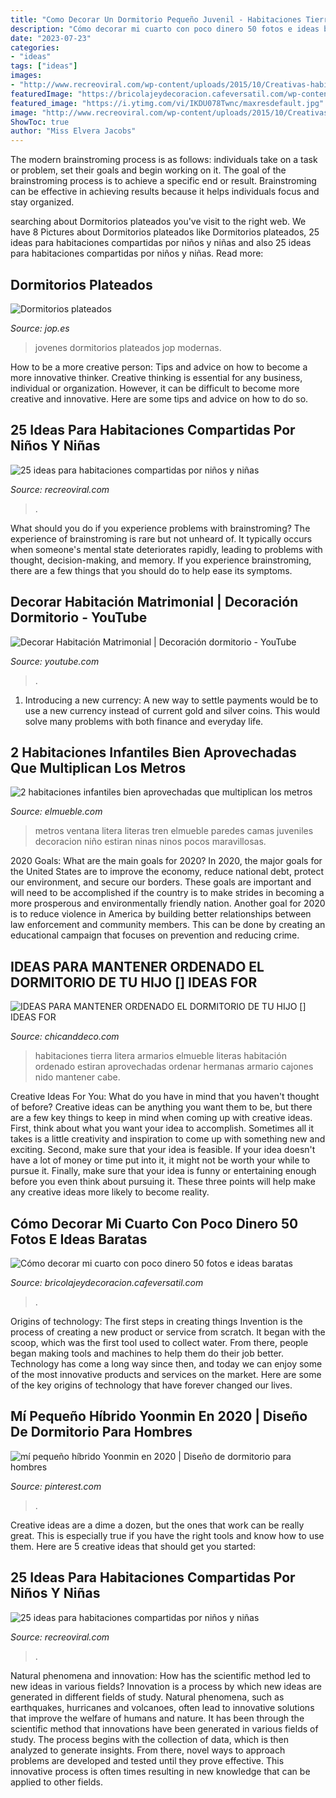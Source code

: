 ```yaml
---
title: "Como Decorar Un Dormitorio Pequeño Juvenil - Habitaciones Tierra Litera Armarios Elmueble Literas Habitación Ordenado Estiran Aprovechadas Ordenar Hermanas Armario Cajones Nido Mantener Cabe"
description: "Cómo decorar mi cuarto con poco dinero 50 fotos e ideas baratas"
date: "2023-07-23"
categories:
- "ideas"
tags: ["ideas"]
images:
- "http://www.recreoviral.com/wp-content/uploads/2015/10/Creativas-habitaciones-compartidas-por-niños-y-niñas-16.jpg"
featuredImage: "https://bricolajeydecoracion.cafeversatil.com/wp-content/uploads/2010/05/56.jpg"
featured_image: "https://i.ytimg.com/vi/IKDU078Twnc/maxresdefault.jpg"
image: "http://www.recreoviral.com/wp-content/uploads/2015/10/Creativas-habitaciones-compartidas-por-niños-y-niñas-13.jpg"
ShowToc: true
author: "Miss Elvera Jacobs"
---
```



The modern brainstroming process is as follows: individuals take on a task or problem, set their goals and begin working on it. The goal of the brainstroming process is to achieve a specific end or result. Brainstroming can be effective in achieving results because it helps individuals focus and stay organized.

	

		
searching about Dormitorios plateados you've visit to the right web. We have 8 Pictures about Dormitorios plateados like Dormitorios plateados, 25 ideas para habitaciones compartidas por niños y niñas and also 25 ideas para habitaciones compartidas por niños y niñas. Read more:
		
    
## Dormitorios Plateados

<img loading=lazy src="http://www.jop.es/decoracion-manualidades/2013/09/decoracion-de-cuartos-para-jovenes-hombres.jpg" onerror="this.onerror=null;this.src='https://tse3.mm.bing.net/th?id=OIP.ijnGvrBJvgGFIWjXyOkq-QHaFf&amp;pid=15.1';" alt="Dormitorios plateados">

_Source: jop.es_

>jovenes dormitorios plateados jop modernas. 

	

How to be a more creative person: Tips and advice on how to become a more innovative thinker.
Creative thinking is essential for any business, individual or organization. However, it can be difficult to become more creative and innovative. Here are some tips and advice on how to do so.

    
## 25 Ideas Para Habitaciones Compartidas Por Niños Y Niñas

<img loading=lazy src="http://www.recreoviral.com/wp-content/uploads/2015/10/Creativas-habitaciones-compartidas-por-niños-y-niñas-16.jpg" onerror="this.onerror=null;this.src='https://tse1.mm.bing.net/th?id=OIP.VN3k3Dfa38KuPqCZPOpZsgHaGW&amp;pid=15.1';" alt="25 ideas para habitaciones compartidas por niños y niñas">

_Source: recreoviral.com_

>. 

	

What should you do if you experience problems with brainstroming?
The experience of brainstroming is rare but not unheard of. It typically occurs when someone's mental state deteriorates rapidly, leading to problems with thought, decision-making, and memory. If you experience brainstroming, there are a few things that you should do to help ease its symptoms.

    
## Decorar Habitación Matrimonial | Decoración Dormitorio - YouTube

<img loading=lazy src="https://i.ytimg.com/vi/IKDU078Twnc/maxresdefault.jpg" onerror="this.onerror=null;this.src='https://tse1.mm.bing.net/th?id=OIP.G9kHP4OXZzFcS1r6oYEvigHaEK&amp;pid=15.1';" alt="Decorar Habitación Matrimonial | Decoración dormitorio - YouTube">

_Source: youtube.com_

>. 

	

1. Introducing a new currency: A new way to settle payments would be to use a new currency instead of current gold and silver coins. This would solve many problems with both finance and everyday life.

    
## 2 Habitaciones Infantiles Bien Aprovechadas Que Multiplican Los Metros

<img loading=lazy src="https://www.elmueble.com/medio/2016/10/13/dormitorio-infantil-con-las-paredes-en-color-tierra-litera-tipo-tren-y-escritorio-bajo-la-ventana_979f35b3.jpg" onerror="this.onerror=null;this.src='https://tse2.mm.bing.net/th?id=OIP.I1TyZh36KGlCoxmkdkmXZQHaJo&amp;pid=15.1';" alt="2 habitaciones infantiles bien aprovechadas que multiplican los metros">

_Source: elmueble.com_

>metros ventana litera literas tren elmueble paredes camas juveniles decoracion niño estiran ninas ninos pocos maravillosas. 

	

2020 Goals: What are the main goals for 2020?
In 2020, the major goals for the United States are to improve the economy, reduce national debt, protect our environment, and secure our borders. These goals are important and will need to be accomplished if the country is to make strides in becoming a more prosperous and environmentally friendly nation. Another goal for 2020 is to reduce violence in America by building better relationships between law enforcement and community members. This can be done by creating an educational campaign that focuses on prevention and reducing crime.

    
## IDEAS PARA MANTENER ORDENADO EL DORMITORIO DE TU HIJO [] IDEAS FOR

<img loading=lazy src="https://4.bp.blogspot.com/--AE5AknxlcI/VEeqe8MguoI/AAAAAAAAsqQ/fsQNjkxul0U/s1600/escalera_de_la_litera_y_armario.jpg" onerror="this.onerror=null;this.src='https://tse4.mm.bing.net/th?id=OIP.rLVBzG-gKEZEzKnCetCOgAHaJ3&amp;pid=15.1';" alt="IDEAS PARA MANTENER ORDENADO EL DORMITORIO DE TU HIJO [] IDEAS FOR">

_Source: chicanddeco.com_

>habitaciones tierra litera armarios elmueble literas habitación ordenado estiran aprovechadas ordenar hermanas armario cajones nido mantener cabe. 

	

Creative Ideas For You: What do you have in mind that you haven't thought of before?
Creative ideas can be anything you want them to be, but there are a few key things to keep in mind when coming up with creative ideas. First, think about what you want your idea to accomplish. Sometimes all it takes is a little creativity and inspiration to come up with something new and exciting. Second, make sure that your idea is feasible. If your idea doesn't have a lot of money or time put into it, it might not be worth your while to pursue it. Finally, make sure that your idea is funny or entertaining enough before you even think about pursuing it. These three points will help make any creative ideas more likely to become reality.

    
## Cómo Decorar Mi Cuarto Con Poco Dinero 50 Fotos E Ideas Baratas

<img loading=lazy src="https://bricolajeydecoracion.cafeversatil.com/wp-content/uploads/2010/05/56.jpg" onerror="this.onerror=null;this.src='https://tse4.mm.bing.net/th?id=OIP.pC_cHMINhaB2ivODlTYuOAHaJ3&amp;pid=15.1';" alt="Cómo decorar mi cuarto con poco dinero 50 fotos e ideas baratas">

_Source: bricolajeydecoracion.cafeversatil.com_

>. 

	

Origins of technology: The first steps in creating things
Invention is the process of creating a new product or service from scratch. It began with the scoop, which was the first tool used to collect water. From there, people began making tools and machines to help them do their job better. Technology has come a long way since then, and today we can enjoy some of the most innovative products and services on the market. Here are some of the key origins of technology that have forever changed our lives.

    
## Mí Pequeño Híbrido Yoonmin En 2020 | Diseño De Dormitorio Para Hombres

<img loading=lazy src="https://i.pinimg.com/736x/fd/75/0f/fd750fb201bc2a0744f6f47cd98f615a.jpg" onerror="this.onerror=null;this.src='https://tse1.mm.bing.net/th?id=OIP.QwBXqS53RuwW-0nPFpzV3QAAAA&amp;pid=15.1';" alt="mí pequeño híbrido Yoonmin en 2020 | Diseño de dormitorio para hombres">

_Source: pinterest.com_

>. 

	

Creative ideas are a dime a dozen, but the ones that work can be really great. This is especially true if you have the right tools and know how to use them. Here are 5 creative ideas that should get you started:

    
## 25 Ideas Para Habitaciones Compartidas Por Niños Y Niñas

<img loading=lazy src="http://www.recreoviral.com/wp-content/uploads/2015/10/Creativas-habitaciones-compartidas-por-niños-y-niñas-13.jpg" onerror="this.onerror=null;this.src='https://tse3.mm.bing.net/th?id=OIP.wVU7gLz5pxgqnSfb37fpVQHaFP&amp;pid=15.1';" alt="25 ideas para habitaciones compartidas por niños y niñas">

_Source: recreoviral.com_

>. 

	

Natural phenomena and innovation: How has the scientific method led to new ideas in various fields?
Innovation is a process by which new ideas are generated in different fields of study. Natural phenomena, such as earthquakes, hurricanes and volcanoes, often lead to innovative solutions that improve the welfare of humans and nature. It has been through the scientific method that innovations have been generated in various fields of study. The process begins with the collection of data, which is then analyzed to generate insights. From there, novel ways to approach problems are developed and tested until they prove effective. This innovative process is often times resulting in new knowledge that can be applied to other fields.

